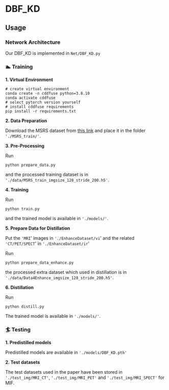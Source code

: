 # DBF_KD

## Usage

### Network Architecture

Our DBF_KD is implemented in `Net/DBF_KD.py`

### 🏊 Training

**1. Virtual Environment**

```
# create virtual environment
conda create -n cddfuse python=3.8.10
conda activate cddfuse
# select pytorch version yourself
# install cddfuse requirements
pip install -r requirements.txt
```

**2. Data Preparation**

Download the MSRS dataset from [this link](https://github.com/Linfeng-Tang/MSRS) and place it in the folder `'./MSRS_train/'`.

**3. Pre-Processing**

Run

```
python prepare_data.py
```

and the processed training dataset is in `'./data/MSRS_train_imgsize_128_stride_200.h5'`.

**4. Training**

Run

```
python train.py
```

and the trained model is available in `'./models/'`.

**5. Prepare Data for Distillation**

Put the `'MRI`' images in `'./EnhanceDataset/vi`'
and the related `'CT/PET/SPECT`' in `'./EnhanceDataset/ir`'

Run

```
python prepare_data_enhance.py
```

the processed extra dataset which used in distillation is in `'./data/Data4Enhance_imgsize_128_stride_200.h5'`.

**6. Distillation**

Run

```
python distill.py
```

The trained model is available in `'./models/'`.

### 🏄 Testing

**1. Predistilled models**

Predistilled models are available in `'./models/DBF_KD.pth'`

**2. Test datasets**

The test datasets used in the paper have been stored in `'./test_img/MRI_CT'`, `'./test_img/MRI_PET'` and `'./test_img/MRI_SPECT'` for MIF.
